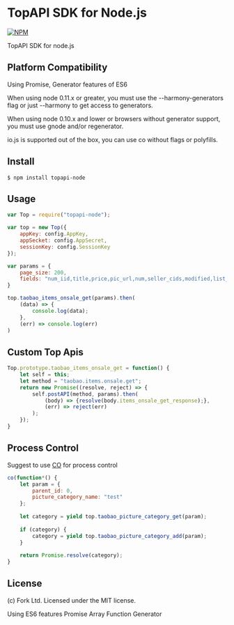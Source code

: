 
TopAPI SDK for Node.js
======

[![NPM](https://nodei.co/npm/needle.png)](https://nodei.co/npm/needle/)

TopAPI SDK for node.js

Platform Compatibility
-------
Using Promise, Generator features of ES6 

When using node 0.11.x or greater, you must use the --harmony-generators flag or just --harmony to get access to generators.

When using node 0.10.x and lower or browsers without generator support, you must use gnode and/or regenerator.

io.js is supported out of the box, you can use co without flags or polyfills.


Install
-------

```
$ npm install topapi-node
```

Usage
-----

```js
var Top = require("topapi-node");

var top = new Top({
    appKey: config.AppKey,
    appSecket: config.AppSecret,
    sessionKey: config.SessionKey
});

var params = {
    page_size: 200,
    fields: "num_iid,title,price,pic_url,num,seller_cids,modified,list_time,has_showcase"
}

top.taobao_items_onsale_get(params).then(
    (data) => {
        console.log(data);
    },
    (err) => console.log(err)
)
```

Custom Top Apis
-----
```js
Top.prototype.taobao_items_onsale_get = function() {
    let self = this;
    let method = "taobao.items.onsale.get";
    return new Promise((resolve, reject) => {
        self.postAPI(method, params).then(
            (body) => {resolve(body.items_onsale_get_response);},
            (err) => reject(err)
        );
    });
}
```

Process Control
-----

Suggest to use <a href="https://github.com/tj/co">CO</a> for process control

```js
co(function*() {
    let param = {
        parent_id: 0,
        picture_category_name: "test"
    };
    
    let category = yield top.taobao_picture_category_get(param);
    
    if (category) {
        category = yield top.taobao_picture_category_add(param);
    }
    
    return Promise.resolve(category);
}
```

License
-----
(c) Fork Ltd. Licensed under the MIT license.


Using ES6 features
Promise
Array Function
Generator



